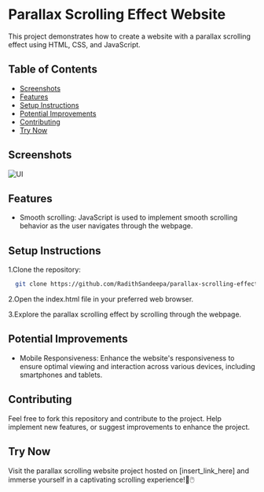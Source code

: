 
# Parallax Scrolling Effect Website

This project demonstrates how to create a website with a parallax scrolling effect using HTML, CSS, and JavaScript.
## Table of Contents

- [Screenshots](#Screenshots)
- [Features](#Features)
- [Setup Instructions](#Setup-Instructions)
- [Potential Improvements](#Potential-Improvements)
- [Contributing](#Contributing)
- [Try Now](#Try-Now)

<a id="Screenshots"></a>
## Screenshots

![UI](https://github.com/RadithSandeepa/parallax-scrolling-effect-website-UI-template1/blob/main/Images/screenshot.png)

<a id="Features"></a>
## Features

- Smooth scrolling: JavaScript is used to implement smooth scrolling behavior as the user navigates through the webpage.

<a id="Setup-Instructions"></a>
## Setup Instructions

  1.Clone the repository:

```bash
  git clone https://github.com/RadithSandeepa/parallax-scrolling-effect-website-UI-template1.git
```


 2.Open the index.html file in your preferred web browser.

 3.Explore the parallax scrolling effect by scrolling through the webpage.

<a id="Potential-Improvements"></a>
## Potential Improvements

- Mobile Responsiveness: Enhance the website's responsiveness to ensure optimal viewing and interaction across various devices, including smartphones and tablets.
  
<a id="Contributing"></a>
## Contributing

Feel free to fork this repository and contribute to the project. Help implement new features, or suggest improvements to enhance the project.

<a id="Try-Now"></a>
## Try Now

Visit the parallax scrolling website project hosted on [insert_link_here] and immerse yourself in a captivating scrolling experience!🌟🖱️
